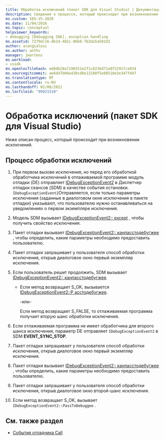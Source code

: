 ```yaml
---
title: Обработка исключений (пакет SDK для Visual Studio) | Документация Майкрософт
description: Сведения о процессе, который происходит при возникновении исключений. В этой статье описаны все необходимые действия.
ms.custom: SEO-VS-2020
ms.date: 11/04/2016
ms.topic: conceptual
helpviewer_keywords:
- debugging [Debugging SDK], exception handling
ms.assetid: 7279dc16-db14-482c-86b8-7b3da5a581d2
author: acangialosi
ms.author: anthc
manager: jmartens
ms.workload:
- vssdk
ms.openlocfilehash: ed8db28a7196551e2f1c8236d71e0f2291fce934
ms.sourcegitcommit: ae6d47b09a439cd0e13180f5e89510e3e347fd47
ms.translationtype: MT
ms.contentlocale: ru-RU
ms.lasthandoff: 02/08/2021
ms.locfileid: "99921510"
---
```

# <a name="exception-handling-visual-studio-sdk"></a>Обработка исключений (пакет SDK для Visual Studio)
Ниже описан процесс, который происходит при возникновении исключений.

## <a name="exception-handling-process"></a>Процесс обработки исключений

1. При первом вызове исключения, но перед его обработкой обработчика исключений в отлаживаемой программе модуль отладки (DE) отправляет [IDebugExceptionEvent2](../../extensibility/debugger/reference/idebugexceptionevent2.md) в Диспетчер отладки сеансов (SDM) в качестве события остановки. `IDebugExceptionEvent2`Отправляется, если только параметры исключения (заданные в диалоговом окне исключения в пакете отладки) указывают, что пользователю нужно останавливаться на уведомлениях о первом экземпляре исключения.

2. Модель SDM вызывает [IDebugExceptionEvent2:: except](../../extensibility/debugger/reference/idebugexceptionevent2-getexception.md) , чтобы получить свойство исключения.

3. Пакет отладки вызывает [IDebugExceptionEvent2:: канпасстодебугжее](../../extensibility/debugger/reference/idebugexceptionevent2-canpasstodebuggee.md) , чтобы определить, какие параметры необходимо предоставить пользователю.

4. Пакет отладки запрашивает у пользователя способ обработки исключения, открыв диалоговое окно первый экземпляр исключения.

5. Если пользователь решит продолжить, SDM вызывает [IDebugExceptionEvent2:: канпасстодебугжее](../../extensibility/debugger/reference/idebugexceptionevent2-canpasstodebuggee.md).

    - Если метод возвращает S_OK, вызывается [IDebugExceptionEvent2::P асстодебугжее](../../extensibility/debugger/reference/idebugexceptionevent2-passtodebuggee.md).

         -или-

         Если метод возвращает S_FALSE, то отлаживаемая программа получает вторую шанс обработки исключения.

6. Если отлаживаемая программа не имеет обработчика для второго шанса исключения, параметр DE отправляет `IDebugExceptionEvent2` в SDM **EVENT_SYNC_STOP**.

7. Пакет отладки запрашивает у пользователя способ обработки исключения, открыв диалоговое окно первый экземпляр исключения.

8. Пакет отладки вызывает [IDebugExceptionEvent2:: канпасстодебугжее](../../extensibility/debugger/reference/idebugexceptionevent2-canpasstodebuggee.md) , чтобы определить, какие параметры необходимо предоставить пользователю.

9. Пакет отладки запрашивает у пользователя способ обработки исключения, открыв диалоговое окно второй-шанс исключения.

10. Если метод возвращает S_OK, вызывает `IDebugExceptionEvent2::PassToDebuggee` .

## <a name="see-also"></a>См. также раздел
- [События отладчика Call](../../extensibility/debugger/calling-debugger-events.md)
